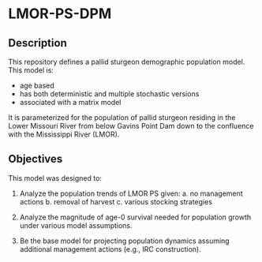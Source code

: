 

# LMOR-PS-DPM

## Description
This repository defines a pallid sturgeon demographic population model.  This model is:

- age based 
- has both deterministic and multiple stochastic versions
- associated with a matrix model

It is parameterized for the population of pallid sturgeon residing in the Lower Missouri River from below Gavins Point Dam down to the confluence with the Mississippi River (LMOR).

## Objectives
This model was designed to: 

1. Analyze the population trends of LMOR PS given:
    a. no management actions
    b. removal of harvest
    c. various stocking strategies

2. Analyze the magnitude of age-0 survival needed for population growth under various model assumptions. 

3. Be the base model for projecting population dynamics assuming additional management actions (e.g., IRC construction).
